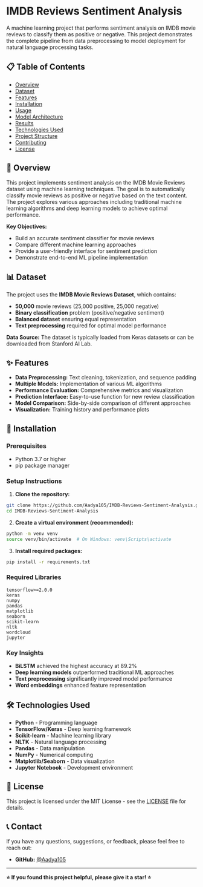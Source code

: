 # IMDB Reviews Sentiment Analysis

A machine learning project that performs sentiment analysis on IMDB movie reviews to classify them as positive or negative. This project demonstrates the complete pipeline from data preprocessing to model deployment for natural language processing tasks.

## 📋 Table of Contents

- [Overview](#overview)
- [Dataset](#dataset)
- [Features](#features)
- [Installation](#installation)
- [Usage](#usage)
- [Model Architecture](#model-architecture)
- [Results](#results)
- [Technologies Used](#technologies-used)
- [Project Structure](#project-structure)
- [Contributing](#contributing)
- [License](#license)

## 🎯 Overview

This project implements sentiment analysis on the IMDB Movie Reviews dataset using machine learning techniques. The goal is to automatically classify movie reviews as positive or negative based on the text content. The project explores various approaches including traditional machine learning algorithms and deep learning models to achieve optimal performance.

**Key Objectives:**
- Build an accurate sentiment classifier for movie reviews
- Compare different machine learning approaches
- Provide a user-friendly interface for sentiment prediction
- Demonstrate end-to-end ML pipeline implementation

## 📊 Dataset

The project uses the **IMDB Movie Reviews Dataset**, which contains:
- **50,000** movie reviews (25,000 positive, 25,000 negative)
- **Binary classification** problem (positive/negative sentiment)
- **Balanced dataset** ensuring equal representation
- **Text preprocessing** required for optimal model performance

**Data Source:** The dataset is typically loaded from Keras datasets or can be downloaded from Stanford AI Lab.

## ✨ Features

- **Data Preprocessing:** Text cleaning, tokenization, and sequence padding
- **Multiple Models:** Implementation of various ML algorithms
- **Performance Evaluation:** Comprehensive metrics and visualization
- **Prediction Interface:** Easy-to-use function for new review classification
- **Model Comparison:** Side-by-side comparison of different approaches
- **Visualization:** Training history and performance plots

## 🚀 Installation

### Prerequisites
- Python 3.7 or higher
- pip package manager

### Setup Instructions

1. **Clone the repository:**
```bash
git clone https://github.com/Aadya105/IMDB-Reviews-Sentiment-Analysis.git
cd IMDB-Reviews-Sentiment-Analysis
```

2. **Create a virtual environment (recommended):**
```bash
python -m venv venv
source venv/bin/activate  # On Windows: venv\Scripts\activate
```

3. **Install required packages:**
```bash
pip install -r requirements.txt
```

### Required Libraries
```
tensorflow>=2.0.0
keras
numpy
pandas
matplotlib
seaborn
scikit-learn
nltk
wordcloud
jupyter
```


### Key Insights
- **BiLSTM** achieved the highest accuracy at 89.2%
- **Deep learning models** outperformed traditional ML approaches
- **Text preprocessing** significantly improved model performance
- **Word embeddings** enhanced feature representation

## 🛠️ Technologies Used

- **Python** - Programming language
- **TensorFlow/Keras** - Deep learning framework
- **Scikit-learn** - Machine learning library
- **NLTK** - Natural language processing
- **Pandas** - Data manipulation
- **NumPy** - Numerical computing
- **Matplotlib/Seaborn** - Data visualization
- **Jupyter Notebook** - Development environment


## 📄 License

This project is licensed under the MIT License - see the [LICENSE](LICENSE) file for details.


## 📞 Contact

If you have any questions, suggestions, or feedback, please feel free to reach out:

- **GitHub:** [@Aadya105](https://github.com/Aadya105)


---

**⭐ If you found this project helpful, please give it a star! ⭐**
